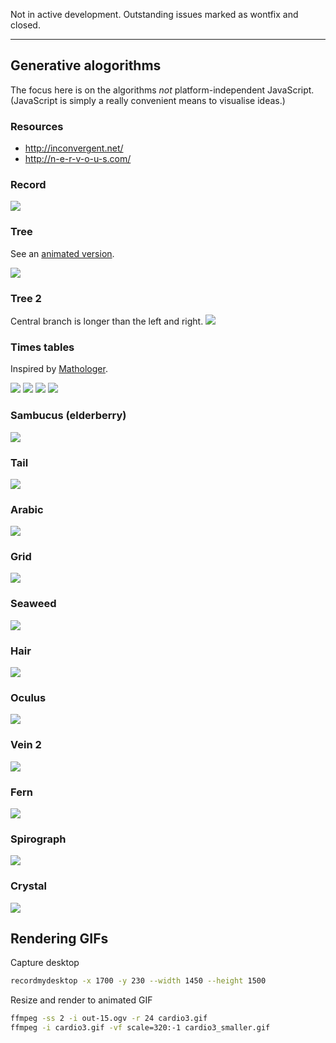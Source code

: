 Not in active development. Outstanding issues marked as wontfix and closed.

----

## Generative alogorithms
The focus here is on the algorithms *not* platform-independent JavaScript. (JavaScript
is simply a really convenient means to visualise ideas.)

### Resources
- http://inconvergent.net/
- http://n-e-r-v-o-u-s.com/

### Record
![](img/record.png)

### Tree
See an [animated version](https://rawgit.com/deanturpin/Generative/master/tree.html).

![](img/tree.png)

### Tree 2
Central branch is longer than the left and right.
![](img/tree2.png)

### Times tables
Inspired by [Mathologer](https://t.co/bIaBHG5UqA).

![](img/cardio1.png)
![](img/timestables.png)
![](img/cardio3.gif)
![](img/cardio4.gif)

### Sambucus (elderberry)
![](img/sambucus.png)

### Tail
![](img/tail.png)

### Arabic
![](img/arabic.png)

### Grid
![](img/grid.png)

### Seaweed
![](img/seaweed.png)

### Hair
![](img/hair.png)

### Oculus
![](img/oculus.png)

### Vein 2
![](img/vein2.png)

### Fern
![](img/fern.png)

### Spirograph
![](img/spirograph.png)

### Crystal
![](img/crystal.png)

## Rendering GIFs
Capture desktop
```bash
recordmydesktop -x 1700 -y 230 --width 1450 --height 1500
```

Resize and render to animated GIF 
```bash
ffmpeg -ss 2 -i out-15.ogv -r 24 cardio3.gif
ffmpeg -i cardio3.gif -vf scale=320:-1 cardio3_smaller.gif
```

